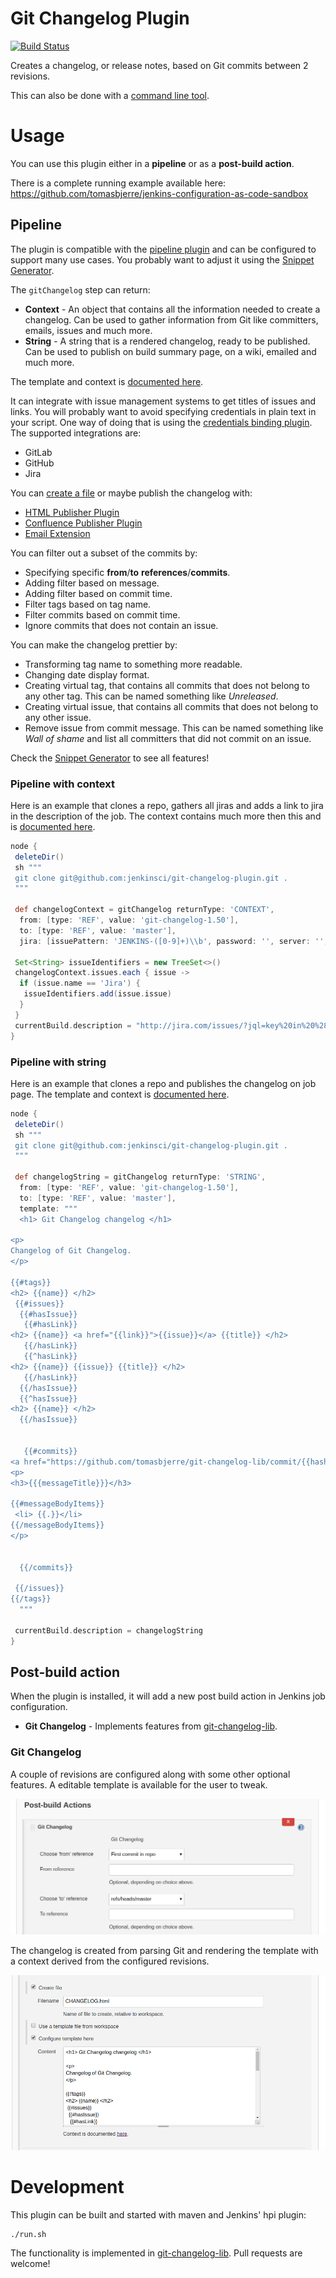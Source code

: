 # Git Changelog Plugin

[![Build Status](https://ci.jenkins.io/job/Plugins/job/git-changelog-plugin/job/master/badge/icon)](https://ci.jenkins.io/job/Plugins/job/git-changelog-plugin)

Creates a changelog, or release notes, based on Git commits between 2 revisions.

This can also be done with a [command line tool](https://github.com/tomasbjerre/git-changelog-command-line).

# Usage

You can use this plugin either in a **pipeline** or as a **post-build action**.

There is a complete running example available here: https://github.com/tomasbjerre/jenkins-configuration-as-code-sandbox

## Pipeline

The plugin is compatible with the [pipeline plugin](https://jenkins.io/doc/book/pipeline/getting-started/) and can be configured to support many use cases. You probably want to adjust it using the [Snippet Generator](https://jenkins.io/doc/book/pipeline/getting-started/#snippet-generator).

The `gitChangelog` step can return:

 * **Context** - An object that contains all the information needed to create a changelog. Can be used to gather information from Git like committers, emails, issues and much more.
 * **String** - A string that is a rendered changelog, ready to be published. Can be used to publish on build summary page, on a wiki, emailed and much more.

The template and context is [documented here](https://github.com/tomasbjerre/git-changelog-lib).

It can integrate with issue management systems to get titles of issues and links. You will probably want to avoid specifying credentials in plain text in your script. One way of doing that is using the [credentials binding plugin](https://jenkins.io/doc/pipeline/steps/credentials-binding/). The supported integrations are:

 * GitLab
 * GitHub
 * Jira

You can [create a file](https://jenkins.io/doc/pipeline/examples/) or maybe publish the changelog with:

 * [HTML Publisher Plugin](https://plugins.jenkins.io/htmlpublisher)
 * [Confluence Publisher Plugin](https://plugins.jenkins.io/confluence-publisher)
 * [Email Extension](https://plugins.jenkins.io/email-ext)

You can filter out a subset of the commits by:

 * Specifying specific **from**/**to** **references**/**commits**.
 * Adding filter based on message.
 * Adding filter based on commit time.
 * Filter tags based on tag name.
 * Filter commits based on commit time.
 * Ignore commits that does not contain an issue.

You can make the changelog prettier by:

 * Transforming tag name to something more readable.
 * Changing date display format.
 * Creating virtual tag, that contains all commits that does not belong to any other tag. This can be named something like *Unreleased*.
 * Creating virtual issue, that contains all commits that does not belong to any other issue.
 * Remove issue from commit message. This can be named something like *Wall of shame* and list all committers that did not commit on an issue.

Check the [Snippet Generator](https://jenkins.io/doc/book/pipeline/getting-started/#snippet-generator) to see all features!

### Pipeline with context

Here is an example that clones a repo, gathers all jiras and adds a link to jira in the description of the job. The context contains much more then this and is [documented here](https://github.com/tomasbjerre/git-changelog-lib).

```groovy
node {
 deleteDir()
 sh """
 git clone git@github.com:jenkinsci/git-changelog-plugin.git .
 """
    
 def changelogContext = gitChangelog returnType: 'CONTEXT',
  from: [type: 'REF', value: 'git-changelog-1.50'],
  to: [type: 'REF', value: 'master'],
  jira: [issuePattern: 'JENKINS-([0-9]+)\\b', password: '', server: '', username: '']

 Set<String> issueIdentifiers = new TreeSet<>()
 changelogContext.issues.each { issue ->
  if (issue.name == 'Jira') {
   issueIdentifiers.add(issue.issue)
  }
 }
 currentBuild.description = "http://jira.com/issues/?jql=key%20in%20%28${issueIdentifiers.join(',')}%29"
}
```

### Pipeline with string

Here is an example that clones a repo and publishes the changelog on job page. The template and context is [documented here](https://github.com/tomasbjerre/git-changelog-lib).

```groovy
node {
 deleteDir()
 sh """
 git clone git@github.com:jenkinsci/git-changelog-plugin.git .
 """
    
 def changelogString = gitChangelog returnType: 'STRING',
  from: [type: 'REF', value: 'git-changelog-1.50'],
  to: [type: 'REF', value: 'master'],
  template: """
  <h1> Git Changelog changelog </h1>

<p>
Changelog of Git Changelog.
</p>

{{#tags}}
<h2> {{name}} </h2>
 {{#issues}}
  {{#hasIssue}}
   {{#hasLink}}
<h2> {{name}} <a href="{{link}}">{{issue}}</a> {{title}} </h2>
   {{/hasLink}}
   {{^hasLink}}
<h2> {{name}} {{issue}} {{title}} </h2>
   {{/hasLink}}
  {{/hasIssue}}
  {{^hasIssue}}
<h2> {{name}} </h2>
  {{/hasIssue}}


   {{#commits}}
<a href="https://github.com/tomasbjerre/git-changelog-lib/commit/{{hash}}">{{hash}}</a> {{authorName}} <i>{{commitTime}}</i>
<p>
<h3>{{{messageTitle}}}</h3>

{{#messageBodyItems}}
 <li> {{.}}</li> 
{{/messageBodyItems}}
</p>


  {{/commits}}

 {{/issues}}
{{/tags}}
  """

 currentBuild.description = changelogString
}
```

## Post-build action

When the plugin is installed, it will add a new post build action in Jenkins job configuration.

 * **Git Changelog** - Implements features from [git-changelog-lib](https://github.com/tomasbjerre/git-changelog-lib).

### Git Changelog

A couple of revisions are configured along with some other optional features. A editable template is available for the user to tweak. 

![Select references](/doc/imgs/git-changelog-references.png)

The changelog is created from parsing Git and rendering the template with a context derived from the configured revisions.

![Tweak template](/doc/imgs/git-changelog-file.png)

# Development

This plugin can be built and started with maven and Jenkins' hpi plugin:

```
./run.sh
```

The functionality is implemented in [git-changelog-lib](https://github.com/tomasbjerre/git-changelog-lib). Pull requests are welcome!


